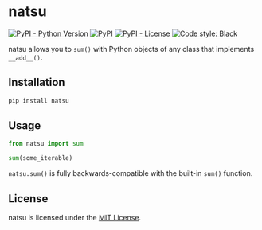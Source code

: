 # natsu

[![PyPI - Python Version](https://img.shields.io/pypi/pyversions/natsu?logo=python&logoColor=white&style=for-the-badge)](https://pypi.org/project/natsu)
[![PyPI](https://img.shields.io/pypi/v/natsu?logo=pypi&color=green&logoColor=white&style=for-the-badge)](https://pypi.org/project/natsu)
[![PyPI - License](https://img.shields.io/pypi/l/natsu?color=03cb98&style=for-the-badge)](https://github.com/celsiusnarhwal/natsu/blob/main/LICENSE.md)
[![Code style: Black](https://aegis.celsiusnarhwal.dev/badge/black?style=for-the-badge)](https://github.com/psf/black)

natsu allows you to `sum()` with Python objects of any class that implements `__add__()`.

## Installation

```bash
pip install natsu
```

## Usage

```python
from natsu import sum

sum(some_iterable)
```

`natsu.sum()` is fully backwards-compatible with the built-in `sum()` function.

## License

natsu is licensed under the [MIT License](LICENSE.md).
